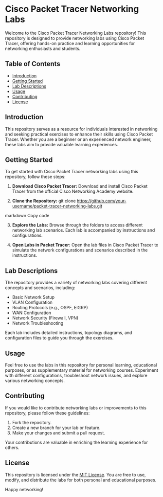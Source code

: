 # Cisco Packet Tracer Networking Labs

Welcome to the Cisco Packet Tracer Networking Labs repository! This repository is designed to provide networking labs using Cisco Packet Tracer, offering hands-on practice and learning opportunities for networking enthusiasts and students.

## Table of Contents
- [Introduction](#introduction)
- [Getting Started](#getting-started)
- [Lab Descriptions](#lab-descriptions)
- [Usage](#usage)
- [Contributing](#contributing)
- [License](#license)

## Introduction

This repository serves as a resource for individuals interested in networking and seeking practical exercises to enhance their skills using Cisco Packet Tracer. Whether you are a beginner or an experienced network engineer, these labs aim to provide valuable learning experiences.

## Getting Started

To get started with Cisco Packet Tracer networking labs using this repository, follow these steps:

1. **Download Cisco Packet Tracer:**
   Download and install Cisco Packet Tracer from the official Cisco Networking Academy website.

2. **Clone the Repository:**
git clone https://github.com/your-username/packet-tracer-networking-labs.git

markdown
Copy code

3. **Explore the Labs:**
Browse through the folders to access different networking lab scenarios. Each lab is accompanied by instructions and configurations.

4. **Open Labs in Packet Tracer:**
Open the lab files in Cisco Packet Tracer to simulate the network configurations and scenarios described in the instructions.

## Lab Descriptions

The repository provides a variety of networking labs covering different concepts and scenarios, including:

- Basic Network Setup
- VLAN Configuration
- Routing Protocols (e.g., OSPF, EIGRP)
- WAN Configuration
- Network Security (Firewall, VPN)
- Network Troubleshooting

Each lab includes detailed instructions, topology diagrams, and configuration files to guide you through the exercises.

## Usage

Feel free to use the labs in this repository for personal learning, educational purposes, or as supplementary material for networking courses. Experiment with different configurations, troubleshoot network issues, and explore various networking concepts.

## Contributing

If you would like to contribute networking labs or improvements to this repository, please follow these guidelines:

1. Fork the repository.
2. Create a new branch for your lab or feature.
3. Make your changes and submit a pull request.

Your contributions are valuable in enriching the learning experience for others.

## License

This repository is licensed under the [MIT License](LICENSE). You are free to use, modify, and distribute the labs for both personal and educational purposes.

Happy networking!

